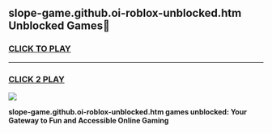 
## slope-game.github.oi-roblox-unblocked.htm Unblocked Games👋
<h3>
<a href="https://news.freeplayer.one?title=slope-game.github.oi-roblox-unblocked.htm&ref=16F">CLICK TO PLAY</a></h3>
<hr>

<h3>
<a href="https://news.freeplayer.one?title=slope-game.github.oi-roblox-unblocked.htm&ref=16F">CLICK 2 PLAY</a>
  
</h3>

<a href="https://news.freeplayer.one?title=slope-game.github.oi-roblox-unblocked.htm&ref=16F/"><img src="https://clearcache.store/games.png"></a>


**slope-game.github.oi-roblox-unblocked.htm games unblocked: Your Gateway to Fun and Accessible Online Gaming**
